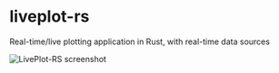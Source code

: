 # liveplot-rs
Real-time/live plotting application in Rust, with real-time data sources

![LivePlot-RS screenshot](docs/screenshot.png)